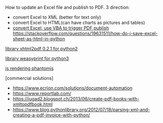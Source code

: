 How to update an Excel file and publish to PDF.
3 direction:
 - convert Excel to XML (better for text only)
 - convert Excel to HTML(can have charts as pictures and tables)
 - [convert Excel, use VBA to trigger PDF publish](http://www.contextures.com/excelvbapdf.html)</br>
 https://stackoverflow.com/questions/19631511/how-do-i-save-excel-sheet-as-html-in-python



[library xhtml2pdf 0.2.1 for python2](https://pypi.python.org/pypi/xhtml2pdf)

[library weasyprint for python3](http://weasyprint.readthedocs.io/en/latest/tutorial.html)

[js rendering phantomjs](https://gist.github.com/philfreo/44e2e26a65820497db234d0c66ed58ae)

[commercial solutions]
  - https://www.ecrion.com/solutions/document-automation
  - https://www.reportlab.com/
  - https://jugad2.blogspot.ch/2013/06/create-pdf-books-with-xmltopdfbook.html
  - https://www.blog.pythonlibrary.org/2012/07/18/parsing-xml-and-creating-a-pdf-invoice-with-python/
